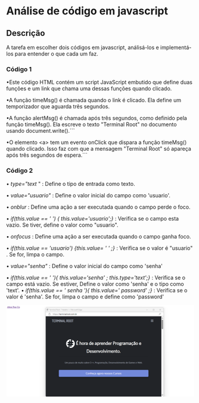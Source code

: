 
# Análise de código em javascript
 
## Descrição
 
A tarefa em escolher dois códigos em javascript, análisá-los e implementá-los para entender o que cada um faz.
 
### Código 1
•Este código HTML contém um script JavaScript embutido que define duas funções e um link que chama uma dessas funções quando clicado.

•A função timeMsg() é chamada quando o link é clicado. Ela define um temporizador que aguarda três segundos.

•A função alertMsg() é chamada após três segundos, como definido pela função timeMsg(). Ela escreve o texto "Terminal Root" no documento usando document.write().```

•O elemento &lt;a&gt; tem um evento onClick que dispara a função timeMsg() quando clicado. Isso faz com que a mensagem "Terminal Root" só apareça após três segundos de espera.```

### Código 2
• *type="text* " : Define o tipo de entrada como texto.
 
• *value="usuario"* : Define o valor inicial do campo como 'usuario'.
 
• *onblur* : Define uma ação a ser executada quando o campo perde o foco.
 
• *if(this.value == ' ') { this.value='usuario';}*
: Verifica se o campo esta vazio. Se tiver, define o valor como "usuario".
 
• *onfocus* : Define uma ação a ser executada quando o campo ganha foco.
 
• *if(this.value == 'usuario') {this.value= ' ' ;}*
: Verifica se o valor é "usuario" . Se for, limpa o campo.
 
• *value="senha"* : Define o valor inicial do campo como 'senha'
 
• *if(this.value == ' '){ this.value='senha' ; this.type='text';}*
: Verifica se o campo está vazio. Se estiver, Define o valor como 'senha' e o tipo como 'text'.
• *if(this.value == ' senha '){ this.value=' password' ;}* : Verifica se o valor é 'senha'. Se for, limpa o campo e define como 'password'

![img](img/img.exercicios.png)